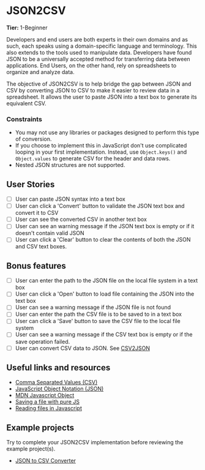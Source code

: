 # JSON2CSV

**Tier:** 1-Beginner

Developers and end users are both experts in their own domains and as such, 
each speaks using a domain-specific language and terminology. This also extends
to the tools used to manipulate data. Developers have found JSON to be a
universally accepted method for transferring data between applications. End
Users, on the other hand, rely on spreadsheets to organize and analyze data.

The objective of JSON2CSV is to help bridge the gap between JSON and CSV by
converting JSON to CSV to make it easier to review data in a spreadsheet. It
allows the user to paste JSON into a text box to generate its equivalent CSV.

### Constraints ###

- You may not use any libraries or packages designed to perform this type of
conversion.
- If you choose to implement this in JavaScript don't use complicated looping
in your first implementation. Instead, use `Object.keys()` and `Object.values`
to generate CSV for the header and data rows.
- Nested JSON structures are not supported.

## User Stories

-   [ ] User can paste JSON syntax into a text box
-   [ ] User can click a 'Convert' button to validate the JSON text box and convert it to CSV
-   [ ] User can see the converted CSV in another text box
-   [ ] User can see an warning message if the JSON text box is empty or if it doesn't contain valid JSON
-   [ ] User can click a 'Clear' button to clear the contents of both the JSON and CSV text boxes.

## Bonus features

-   [ ] User can enter the path to the JSON file on the local file system in a text box
-   [ ] User can click a 'Open' button to load file containing the JSON into the text box
-   [ ] User can see a warning message if the JSON file is not found
-   [ ] User can enter the path the CSV file is to be saved to in a text box
-   [ ] User can click a 'Save' button to save the CSV file to the local file system
-   [ ] User can see a warning message if the CSV text box is empty or if the save operation failed.
-   [ ] User can convert CSV data to JSON. See [CSV2JSON](./CSV2JSON-App.md)

## Useful links and resources

- [Comma Separated Values (CSV)](https://en.wikipedia.org/wiki/Comma-separated_values)
- [JavaScript Object Notation (JSON)](https://www.json.org/)
- [MDN Javascript Object](https://developer.mozilla.org/en-US/docs/Web/JavaScript/Reference/Global_Objects/Object)
- [Saving a file with pure JS](https://codepen.io/davidelrizzo/pen/cxsGb)
- [Reading files in Javascript](https://codepen.io/jduprey/details/xbale)

## Example projects

Try to complete your JSON2CSV implementation before reviewing the example
project(s).

- [JSON to CSV Converter](https://codepen.io/JFarrow/pen/umjGF)
